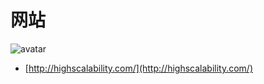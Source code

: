 # 网站
![avatar](https://github.com/sanwancoder/it_study_lib/blob/master/images/HighScalability.jpg?raw=true)

- [http://highscalability.com/](http://highscalability.com/)